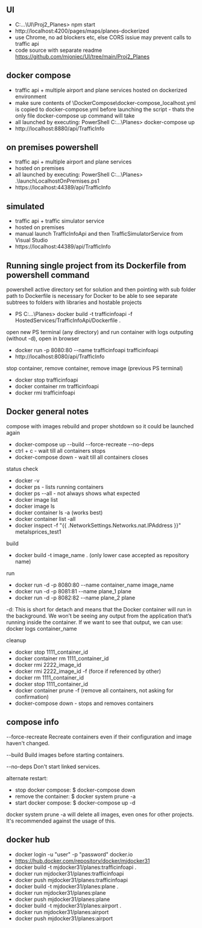 ## UI

- C:\...\UI\Proj2_Planes> npm start
- http://localhost:4200/pages/maps/planes-dockerized 
- use Chrome, no ad blockers etc, else CORS issiue may prevent calls to traffic api
- code source with separate readme https://github.com/mjoniec/UI/tree/main/Proj2_Planes

## docker compose

- traffic api + multiple airport and plane services hosted on dockerized environment
- make sure contents of \DockerCompose\docker-compose_localhost.yml is copied to docker-compose.yml before launching the script - thats the only file docker-compose up command will take
- all launched by executing: PowerShell C:\...\Planes> docker-compose up 
- http://localhost:8880/api/TrafficInfo

## on premises powershell

- traffic api + multiple airport and plane services 
- hosted on premises
- all launched by executing: PowerShell C:\...\Planes> .\launchLocalhostOnPremises.ps1 
- https://localhost:44389/api/TrafficInfo

## simulated

- traffic api + traffic simulator service
- hosted on premises
- manual launch TrafficInfoApi and then TrafficSimulatorService from Visual Studio
- https://localhost:44389/api/TrafficInfo

## Running single project from its Dockerfile from powershell command

powershell active directory set for solution and then pointing with sub folder path to Dockerfile is necessary for Docker to be able to see separate subtrees to folders with libraries and hostable projects

- PS C:\...\Planes> docker build -t trafficinfoapi -f HostedServices/TrafficInfoApi/Dockerfile .

open new PS terminal (any directory) and run container with logs outputing (without -d), open in browser
- docker run -p 8080:80 --name trafficinfoapi trafficinfoapi
- http://localhost:8080/api/TrafficInfo

stop container, remove container, remove image (previous PS terminal)
- docker stop trafficinfoapi
- docker container rm trafficinfoapi
- docker rmi trafficinfoapi

## Docker general notes

compose with images rebuild and proper shotdown so it could be launched again

- docker-compose up --build --force-recreate --no-deps 
- ctrl + c - wait till all containers stops
- docker-compose down - wait till all containers closes

status check

- docker -v
- docker ps - lists running containers
- docker ps --all - not always shows what expected
- docker image list
- docker image ls
- docker container ls -a (works best)
- docker container list -all
- docker inspect -f "{{ .NetworkSettings.Networks.nat.IPAddress }}" metalsprices_test1

build

- docker build -t image_name . (only lower case accepted as repository name)

run

- docker run -d -p 8080:80 --name container_name image_name
- docker run -d -p 8081:81 --name plane_1 plane
- docker run -d -p 8082:82 --name plane_2 plane

-d: This is short for detach and means that the Docker container will run in the background. We won’t be seeing any output from the application that’s running inside the container. If we want to see that output, we can use:
docker logs container_name

cleanup

- docker stop 1111_container_id
- docker container rm 1111_container_id
- docker rmi 2222_image_id
- docker rmi 2222_image_id -f (force if referenced by other)
- docker rm 1111_container_id
- docker stop 1111_container_id
- docker container prune -f (remove all containers, not asking for confirmation)
- docker-compose down - stops and removes containers

## compose info

--force-recreate    Recreate containers even if their configuration and image haven't changed.

--build             Build images before starting containers.
 
--no-deps           Don't start linked services.

alternate restart:

- stop docker compose: $ docker-compose down
- remove the container: $ docker system prune -a
- start docker compose: $ docker-compose up -d

docker system prune -a will delete all images, even ones for other projects. It's recommended against the usage of this.

## docker hub

- docker login -u "user" -p "password" docker.io
- https://hub.docker.com/repository/docker/mjdocker31
- docker build -t mjdocker31/planes:trafficinfoapi .
- docker run mjdocker31/planes:trafficinfoapi
- docker push mjdocker31/planes:trafficinfoapi
- docker build -t mjdocker31/planes:plane .
- docker run mjdocker31/planes:plane
- docker push mjdocker31/planes:plane
- docker build -t mjdocker31/planes:airport .
- docker run mjdocker31/planes:airport
- docker push mjdocker31/planes:airport
